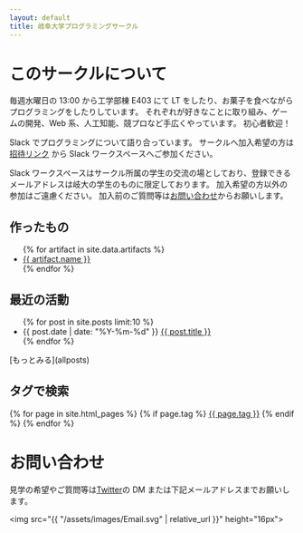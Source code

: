 ```yaml
---
layout: default
title: 岐阜大学プログラミングサークル
---
```


# このサークルについて

毎週水曜日の 13:00 から工学部棟 E403 にて LT をしたり、お菓子を食べながらプログラミングをしたりしています。
それぞれが好きなことに取り組み、ゲームの開発、Web 系、人工知能、競プロなど手広くやっています。
初心者歓迎！

Slack でプログラミングについて語り合っています。
サークルへ加入希望の方は[招待リンク](https://join.slack.com/t/prog-g/signup) から Slack ワークスペースへご参加ください。

Slack ワークスペースはサークル所属の学生の交流の場としており、登録できるメールアドレスは岐大の学生のものに限定しております。
加入希望の方以外の参加はご遠慮ください。
加入前のご質問等は[お問い合わせ](#お問い合わせ)からお願いします。

## 作ったもの

<ul>
  {% for artifact in site.data.artifacts %}
    <li>
      <a href="{{ artifact.repository }}">{{ artifact.name }}</a>
    </li>
  {% endfor %}
</ul>

## 最近の活動

<ul>
  {% for post in site.posts limit:10 %}
    <li>
      {{ post.date | date: "%Y-%m-%d" }} <a href="{{ post.url | relative_url }}">{{ post.title }}</a>
    </li>
  {% endfor %}
</ul>
[もっとみる](allposts)

## タグで検索

<div>
  {% for page in site.html_pages %}
    {% if page.tag %}
      <a href="{{ site.url }}{{ site.baseurl }}/tags/{{ page.tag }}.html">{{ page.tag }}</a>
    {% endif %}
  {% endfor %}
</div>

# お問い合わせ

見学の希望やご質問等は[Twitter](https://twitter.com/prog_g)の DM または下記メールアドレスまでお願いします。

<img src="{{ "/assets/images/Email.svg" | relative_url }}" height="16px">
